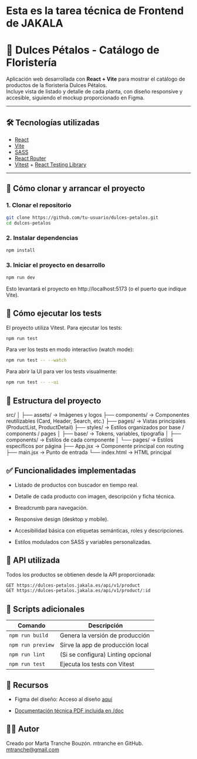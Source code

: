 # Esta es la tarea técnica de Frontend de JAKALA
# 🌸 Dulces Pétalos - Catálogo de Floristería

Aplicación web desarrollada con **React + Vite** para mostrar el catálogo de productos de la floristería Dulces Pétalos.  
Incluye vista de listado y detalle de cada planta, con diseño responsive y accesible, siguiendo el mockup proporcionado en Figma.

---

## 🛠️ Tecnologías utilizadas

- [React](https://reactjs.org/)
- [Vite](https://vitejs.dev/)
- [SASS](https://sass-lang.com/)
- [React Router](https://reactrouter.com/)
- [Vitest](https://vitest.dev/) + [React Testing Library](https://testing-library.com/)

---

## 🚀 Cómo clonar y arrancar el proyecto

### 1. Clonar el repositorio

```bash
git clone https://github.com/tu-usuario/dulces-petalos.git
cd dulces-petalos
```

### 2. Instalar dependencias

```bash
npm install
```

### 3. Iniciar el proyecto en desarrollo

```bash
npm run dev
```
Esto levantará el proyecto en http://localhost:5173 (o el puerto que indique Vite).

## 🧪 Cómo ejecutar los tests

El proyecto utiliza Vitest. Para ejecutar los tests:

```bash
npm run test
```

Para ver los tests en modo interactivo (watch mode):

```bash
npm run test -- --watch
```

Para abrir la UI para ver los tests visualmente:

```bash
npm run test -- --ui
```

## 📁 Estructura del proyecto

src/
│
├── assets/              → Imágenes y logos
├── components/          → Componentes reutilizables (Card, Header, Search, etc.)
├── pages/               → Vistas principales (ProductList, ProductDetail)
├── styles/              → Estilos organizados por base / components / pages
│   ├── base/            → Tokens, variables, tipografía
│   ├── components/      → Estilos de cada componente
│   └── pages/           → Estilos específicos por página
├── App.jsx              → Componente principal con routing
├── main.jsx             → Punto de entrada
└── index.html           → HTML principal

## ✅ Funcionalidades implementadas

- Listado de productos con buscador en tiempo real.

- Detalle de cada producto con imagen, descripción y ficha técnica.

- Breadcrumb para navegación.

- Responsive design (desktop y mobile).

- Accesibilidad básica con etiquetas semánticas, roles y descripciones.

- Estilos modulados con SASS y variables personalizadas.

## 📌 API utilizada
Todos los productos se obtienen desde la API proporcionada:

```bash
GET https://dulces-petalos.jakala.es/api/v1/product
GET https://dulces-petalos.jakala.es/api/v1/product/:id
```

## 🧼 Scripts adicionales

| Comando          | Descripción                                 |
|------------------|---------------------------------------------|
| `npm run build`  | Genera la versión de producción             |
| `npm run preview`| Sirve la app de producción local            |
| `npm run lint`   | (Si se configura) Linting opcional          |
| `npm run test`   | Ejecuta los tests con Vitest                |

## 📎 Recursos

- Figma del diseño: Acceso al diseño [aquí](https://www.figma.com/design/3XIgWJd1qoOM5FLgHQpQzX/Dulces-P%C3%A9talos?node-id=1-3&t=idQ0aIsMDUgfM8JR-0)

- [Documentación técnica PDF incluida en /doc](./docs/Dulces_petalos-technical_task.pdf)

## 🧑‍💻 Autor
Creado por Marta Tranche Bouzón. mtranche en GitHub.
mtranche@gmail.com
